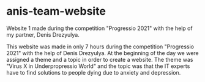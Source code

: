 # anis-team-website

Website 1 made during the competition "Progressio 2021" with the help of my partner, Denis Drezyulya.

This website was made in only 7 hours during the competition "Progressio 2021" with the help of Denis Drezyulya. At the beginning of the day we were assigned a theme and a topic in order to create a website. The theme was "Virus X in Underpropressio World" and the topic was that the IT experts have to find solutions to people dying due to anxiety and depression. 

